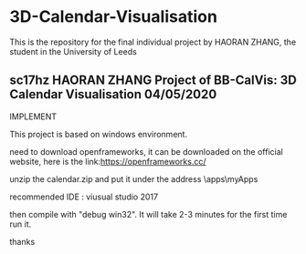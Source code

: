 # 3D-Calendar-Visualisation
This is the repository for the final individual project by HAORAN ZHANG, the student in the University of Leeds

sc17hz HAORAN ZHANG
Project of BB-CalVis: 3D Calendar Visualisation
04/05/2020
-------------------------------
IMPLEMENT

This project is based on windows environment.

need to download openframeworks, it can be downloaded on the official website, here is the link:https://openframeworks.cc/

unzip the calendar.zip and put it under the address \apps\myApps

recommended IDE : viusual studio 2017 

then compile with "debug win32".
It will take 2-3 minutes for the first time run it.

thanks
